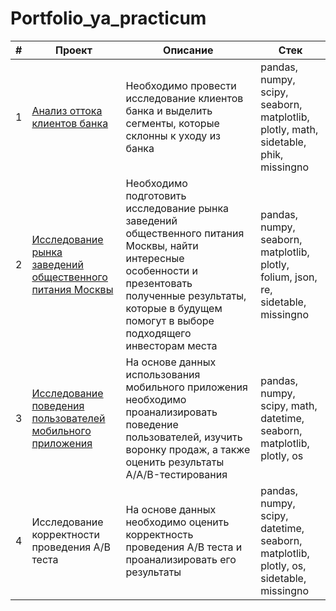 # Portfolio_ya_practicum

|#| Проект               | Описание |     Стек     |
|-| ---------------------|----------|--------------|
|1| [Анализ оттока клиентов банка](https://nbviewer.org/github/BurakovvDM/Portfolio_ya_practicum/blob/main/bank_customer_churn/customer_churn.ipynb)|Необходимо провести исследование клиентов банка и выделить сегменты, которые склонны к уходу из банка| pandas, numpy, scipy, seaborn, matplotlib, plotly, math, sidetable, phik, missingno|
|2| [Исследование рынка заведений общественного питания Москвы](https://nbviewer.org/github/BurakovvDM/Portfolio_ya_practicum/blob/main/catering_establishments/catering_establishments.ipynb) | Необходимо подготовить исследование рынка заведений общественного питания Москвы, найти интересные особенности и презентовать полученные результаты, которые в будущем помогут в выборе подходящего инвесторам места | pandas, numpy, seaborn, matplotlib, plotly, folium, json, re, sidetable, missingno |
|3| [Исследование поведения пользователей мобильного приложения](https://nbviewer.org/github/BurakovvDM/Portfolio_ya_practicum/blob/main/app_AB_test/AAB_test.ipynb#) |На основе данных использования мобильного приложения необходимо проанализировать поведение пользователей, изучить воронку продаж, а также оценить результаты A/A/B-тестирования| pandas, numpy, scipy, math, datetime, seaborn, matplotlib, plotly, os |
|4| Исследование корректности проведения А/В теста | На основе данных необходимо оценить корректность проведения A/B теста и проанализировать его результаты | pandas, numpy, scipy, datetime, seaborn, matplotlib, plotly, os, sidetable, missingno|
